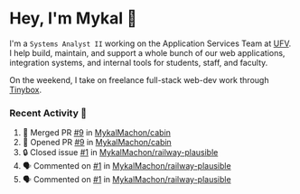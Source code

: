 # Hey, I'm Mykal 👋

I'm a `Systems Analyst II` working on the Application Services Team at [UFV](https://ufv.ca). 
I help build, maintain, and support a whole bunch of our web applications, integration systems, and internal tools for students, staff, and faculty.

On the weekend, I take on freelance full-stack web-dev work through [Tinybox](https://tinybox.dev).

### Recent Activity 🚀

<!--START_SECTION:activity-->
1. 🎉 Merged PR [#9](https://github.com/MykalMachon/cabin/pull/9) in [MykalMachon/cabin](https://github.com/MykalMachon/cabin)
2. 💪 Opened PR [#9](https://github.com/MykalMachon/cabin/pull/9) in [MykalMachon/cabin](https://github.com/MykalMachon/cabin)
3. 🔒 Closed issue [#1](https://github.com/MykalMachon/railway-plausible/issues/1) in [MykalMachon/railway-plausible](https://github.com/MykalMachon/railway-plausible)
4. 🗣 Commented on [#1](https://github.com/MykalMachon/railway-plausible/issues/1#issuecomment-1704387251) in [MykalMachon/railway-plausible](https://github.com/MykalMachon/railway-plausible)
5. 🗣 Commented on [#1](https://github.com/MykalMachon/railway-plausible/issues/1#issuecomment-1698046283) in [MykalMachon/railway-plausible](https://github.com/MykalMachon/railway-plausible)
<!--END_SECTION:activity-->
